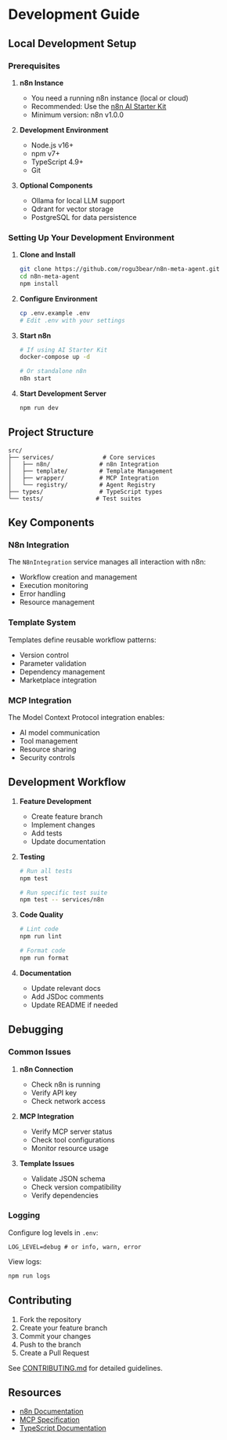 # Development Guide

## Local Development Setup

### Prerequisites

1. **n8n Instance**
   - You need a running n8n instance (local or cloud)
   - Recommended: Use the [n8n AI Starter Kit](https://docs.n8n.io/hosting/starter-kits/ai-starter-kit/)
   - Minimum version: n8n v1.0.0

2. **Development Environment**
   - Node.js v16+
   - npm v7+
   - TypeScript 4.9+
   - Git

3. **Optional Components**
   - Ollama for local LLM support
   - Qdrant for vector storage
   - PostgreSQL for data persistence

### Setting Up Your Development Environment

1. **Clone and Install**
   ```bash
   git clone https://github.com/rogu3bear/n8n-meta-agent.git
   cd n8n-meta-agent
   npm install
   ```

2. **Configure Environment**
   ```bash
   cp .env.example .env
   # Edit .env with your settings
   ```

3. **Start n8n**
   ```bash
   # If using AI Starter Kit
   docker-compose up -d
   
   # Or standalone n8n
   n8n start
   ```

4. **Start Development Server**
   ```bash
   npm run dev
   ```

## Project Structure

```
src/
├── services/              # Core services
│   ├── n8n/              # n8n Integration
│   ├── template/         # Template Management
│   ├── wrapper/          # MCP Integration
│   └── registry/         # Agent Registry
├── types/                # TypeScript types
└── tests/               # Test suites
```

## Key Components

### N8n Integration

The `N8nIntegration` service manages all interaction with n8n:
- Workflow creation and management
- Execution monitoring
- Error handling
- Resource management

### Template System

Templates define reusable workflow patterns:
- Version control
- Parameter validation
- Dependency management
- Marketplace integration

### MCP Integration

The Model Context Protocol integration enables:
- AI model communication
- Tool management
- Resource sharing
- Security controls

## Development Workflow

1. **Feature Development**
   - Create feature branch
   - Implement changes
   - Add tests
   - Update documentation

2. **Testing**
   ```bash
   # Run all tests
   npm test
   
   # Run specific test suite
   npm test -- services/n8n
   ```

3. **Code Quality**
   ```bash
   # Lint code
   npm run lint
   
   # Format code
   npm run format
   ```

4. **Documentation**
   - Update relevant docs
   - Add JSDoc comments
   - Update README if needed

## Debugging

### Common Issues

1. **n8n Connection**
   - Check n8n is running
   - Verify API key
   - Check network access

2. **MCP Integration**
   - Verify MCP server status
   - Check tool configurations
   - Monitor resource usage

3. **Template Issues**
   - Validate JSON schema
   - Check version compatibility
   - Verify dependencies

### Logging

Configure log levels in `.env`:
```env
LOG_LEVEL=debug # or info, warn, error
```

View logs:
```bash
npm run logs
```

## Contributing

1. Fork the repository
2. Create your feature branch
3. Commit your changes
4. Push to the branch
5. Create a Pull Request

See [CONTRIBUTING.md](CONTRIBUTING.md) for detailed guidelines.

## Resources

- [n8n Documentation](https://docs.n8n.io/)
- [MCP Specification](https://modelcontextprotocol.io/)
- [TypeScript Documentation](https://www.typescriptlang.org/docs/) 